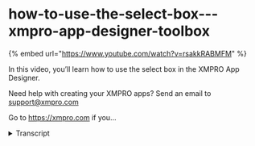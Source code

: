 # how-to-use-the-select-box---xmpro-app-designer-toolbox
{% embed url="https://www.youtube.com/watch?v=rsakkRABMFM" %}



In this video, you’ll learn how to use the select box in the XMPRO App Designer.

Need help with creating your XMPRO apps? Send an email to support@xmpro.com

Go to https://xmpro.com if you...
<details>
<summary>Transcript</summary>In this video, you’ll learn how to use the select box in the XMPRO App Designer.

Need help with creating your XMPRO apps? Send an email to support@xmpro.com

Go to https://xmpro.com if you...
welcome to another training video from

mixin bro today we will be looking at

the control slick box and how to use an

app designer so as you can see I have a

black page here and if I want to add a

select box I can find it under the basic

controls called select box and to add it

I simply can drag it but let me add a

layout control first like that and in

there I will add my select box so as you

know a select box is just a drop-down

which shows the user some options and

which one can make a selection from now

to configure it we have a few options in

block properties starting with

appearance we have a standard option for

to control the visibility of the control

and then we have the standard styling

option which has been explained in many

of the other videos then we have a have

a placeholder which basically says if no

value is specified what should be the

background over the background text or

the placeholder text that should that

should be displayed which can be simply

something like that

and then if no value is specified you

will see that tooltip is

self-explanatory

you just add the text you want to be

displayed when the user hovers over the

control show clear button basically

shows a button which a user can use to

clear the value that he has selected

then if you go to behavior we have

standard options like read-only and

disabled and then we have a spell check

option which basically tells the browser

if the spell check should be enabled or

not enabled on this control now in order

to configure this further we need to

give it some data source as you know a

drop-down is supposed to show a list of

items that are user concern

so I will go in datasource and for this

control we have two options either we

can choose static items or a dynamic

data source adaiah source comes from an

outside third party system why they're

connected but static items can be

defined straight away over here I'll do

that for an example let's say we want to

capture asset type which can be fixed

and fixed can let's say have a value of

1 or it can be movable which will have a

value of 2 so these are the items that I

have defined and they will be displayed

on runtime as a drop-down list so I can

save that much and one last thing I

would like to do is let's say I want to

give it a default value of moveable

which was number 2 so I'll give it that

value and now when we launch this app we

will see that there I have a drop-down

which has two values that can be

selected as we defined and the default

value was moveable I have my Clear

button showing up which I can use to

clear the control and then it will

display my placeholder now let's go back

and look at how we can assign this

control a dynamic data source I'll use

the one I have for example the furnace

one and that's it it has a valid air

source but when you use a dynamic data

source you also need to come in and

define out of that data source

what column or what item should be

displayed as the as the display

expression so basically the data source

might be sending you five columns but

you don't want to display all all five

of them in the control so I can choose

that one name to be displayed and the

value which should be captured should be

the corresponding asset ID so once I do

that and I launch my app

it will go ahead and load that from the

third-party data source the list of

items that it should display and then

you can see that it is displaying the

names but in the background it will be

storing the asset ID and this is how you

bind the control with an external data

source lastly if this control was part

of a data source bound container for

example this container which I have

given some data source to I can then go

ahead and bind its value to a dynamic

item which is coming from my data source

and then it will take the value that is

sent by the live external source so this

is how you use a select box in app

designer thank you so much for watching
</details>